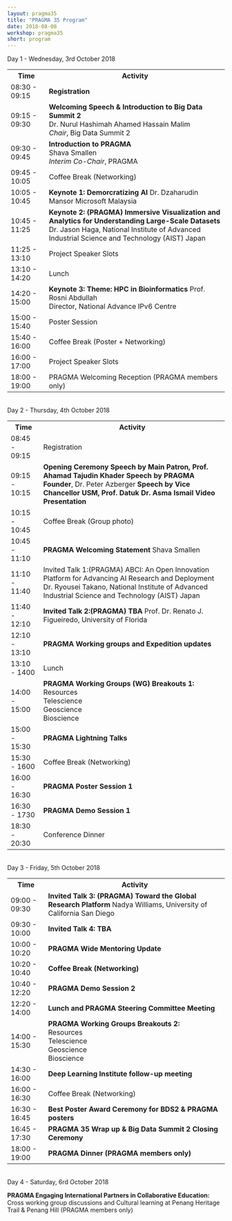 ```yaml
---
layout: pragma35
title: "PRAGMA 35 Program"
date: 2018-08-08
workshop: pragma35
short: program
---
```


<div class="border35">Day 1 - Wednesday, 3rd October 2018</div>

<table class="program35">
  <tr>
    <th>Time</th>
    <th>Activity</th>
  </tr>
  <tr>
    <td>08:30 - 09:15</td>
    <td class="break"><b>Registration</b></td>
  </tr>
  <tr>
    <td>09:15 - 09:30</td>
    <td><b>Welcoming Speech & Introduction to Big Data Summit 2</b> <br>
        Dr. Nurul Hashimah Ahamed Hassain Malim<br>
        <i>Chair</i>, Big Data Summit 2</td>
  </tr>
  <tr>
    <td>09:30 - 09:45</td>
    <td><b>Introduction to PRAGMA</b><br>
        Shava Smallen<br>
        <i>Interim Co-Chair</i>, PRAGMA</td>
  </tr>
  <tr>
    <td>09:45 - 10:05</td>
    <td class="break">Coffee Break (Networking)</td>
  </tr>
  <tr>
    <td>10:05 - 10:45</td>
    <td><b>Keynote 1: Demorcratizing AI</b>
        Dr. Dzaharudin Mansor Microsoft Malaysia</td>
  </tr>
  <tr>
    <td>10:45 - 11:25</td>
    <td><b>Keynote 2: (PRAGMA) Immersive Visualization and Analytics for Understanding
        Large-Scale Datasets</b> <br>Dr. Jason Haga, National Institute of Advanced
        Industrial Science and Technology (AIST) Japan</td>
  </tr>
  <tr>
    <td>11:25 - 13:10</td>
    <td>Project Speaker Slots</td>
  </tr>
  <tr>
    <td>13:10 - 14:20</td>
    <td class="break">Lunch</td>
  </tr>
  <tr>
    <td>14:20 - 15:00</td>
    <td><b>Keynote 3: Theme: HPC in Bioinformatics</b> Prof. Rosni Abdullah <br>
        Director, National Advance IPv6 Centre</td>
  </tr>
  <tr>
    <td>15:00 - 15:40</td>
    <td>Poster Session</td>
  </tr>
  <tr>
    <td>15:40 - 16:00</td>
    <td class="break">Coffee Break (Poster + Networking)</td>
  </tr>
  <tr>
    <td>16:00 - 17:00</td>
    <td>Project Speaker Slots</td>
  </tr>
  <tr>
    <td>18:00 - 19:00</td>
    <td class="break">PRAGMA Welcoming Reception (PRAGMA members only)</td>
  </tr>
</table>

<br>

<div class="border35">Day 2 - Thursday, 4th October 2018</div>

<table class="program35">
  <tr>
    <th>Time</th>
    <th>Activity</th>
  </tr>
  <tr>
    <td>08:45 - 09:15</td>
    <td class="break">Registration</td>
  </tr>
  <tr>
    <td>09:15 - 10:15</td>
    <td><b>Opening Ceremony Speech by Main Patron, Prof. Ahamad Tajudin Khader</b>
        <b>Speech by PRAGMA Founder</b>, Dr. Peter Azberger</b>
        <b>Speech by Vice Chancellor USM, Prof. Datuk Dr. Asma Ismail Video Presentation</b></td>
  </tr>
  <tr>
    <td>10:15 - 10:45</td>
    <td class="break">Coffee Break (Group photo)</td>
  </tr>
  <tr>
    <td>10:45 - 11:10</td>
    <td><b>PRAGMA Welcoming Statement</b> Shava Smallen</td>
  </tr>
  <tr>
    <td>11:10 - 11:40</td>
    <td></b>Invited Talk 1:(PRAGMA) ABCI: An Open Innovation Platform for Advancing AI
        Research and Deployment</b> Dr. Ryousei Takano, National Institute of Advanced
        Industrial Science and Technology (AIST) Japan</td>
  </tr>
  <tr>
    <td>11:40 - 12:10</td>
    <td><b>Invited Talk 2:(PRAGMA) TBA</b> Prof. Dr. Renato J. Figueiredo,
        University of Florida</td>
  </tr>
  <tr>
    <td>12:10 - 13:10</td>
    <td><b>PRAGMA Working groups and Expedition updates</b></td>
  </tr>
  <tr>
    <td>13:10 - 1400</td>
    <td class="break">Lunch</td>
  </tr>
  <tr>
    <td>14:00 - 15:00</td>
    <td><b>PRAGMA Working Groups (WG) Breakouts 1:</b>
         Resources <br>
         Telescience<br>
         Geoscience <br>
         Bioscience 
    </td>
  </tr>
  <tr>
    <td>15:00 - 15:30</td>
    <td><b>PRAGMA Lightning Talks</b></td>
  </tr>
  <tr>
    <td>15:30 - 1600</td>
    <td class="break">Coffee Break (Networking)</td>
  </tr>
  <tr>
    <td>16:00 - 16:30</td>
    <td><b>PRAGMA Poster Session 1</b></td>
  </tr>
  <tr>
    <td>16:30 - 1730</td>
    <td><b>PRAGMA Demo Session 1</b></td>
  </tr>
  <tr>
    <td>18:30 - 20:30</td>
    <td class="break">Conference Dinner</td>
  </tr>
</table>

<br>

<div class="border35">Day 3 - Friday, 5th October 2018</div>

<table class="program35">
  <tr>
    <th>Time</th>
    <th>Activity</th>
  </tr>
  <tr>
    <td>09:00 - 09:30</td>
    <td><b>Invited Talk 3: (PRAGMA) Toward the Global Research Platform</b> Nadya Williams, University of California San Diego</td>
  </tr>
  <tr>
    <td>09:30 - 10:00</td>
    <td><b>Invited Talk 4: TBA</b></td>
  </tr>
  <tr>
    <td>10:00 - 10:20</td>
    <td><b>PRAGMA Wide Mentoring Update</b></td>
  </tr>
  <tr>
    <td>10:20 - 10:40</td>
    <td class="break"><b>Coffee Break (Networking)</b></td>
  </tr>
  <tr>
    <td>10:40 - 12:20</td>
    <td><b>PRAGMA Demo Session 2</b></td>
  </tr>
  <tr>
    <td>12:20 - 14:00</td>
    <td class="break"><b>Lunch and PRAGMA Steering Committee Meeting</b></td>
  </tr>
  <tr>
    <td>14:00 - 15:30</td>
    <td><b>PRAGMA Working Groups Breakouts 2:</b><br>
         Resources<br>
         Telescience<br>
         Geoscience<br>
         Bioscience 
    </td>
  </tr>
  <tr>
    <td>14:30 - 16:00</td>
    <td><b>Deep Learning Institute follow-up meeting</b></td>
  </tr>
  <tr>
    <td>16:00 - 16:30</td>
    <td class="break">Coffee Break (Networking)</td>
  </tr>
  <tr>
    <td>16:30 - 16:45</td>
    <td><b>Best Poster Award Ceremony for BDS2 & PRAGMA posters</b></td>
  </tr>
  <tr>
    <td>16:45 - 17:30</td>
    <td><b>PRAGMA 35 Wrap up & Big Data Summit 2 Closing Ceremony</b></td>
  </tr>
  <tr>
    <td>18:00 - 19:00</td>
    <td class="break"><b>PRAGMA Dinner (PRAGMA members only)</b></td>
  </tr>
</table>

<br>

<div class="border35">Day 4 - Saturday, 6rd October 2018</div>

<b>PRAGMA Engaging International Partners in Collaborative Education:</b> Cross working group discussions 
and Cultural learning at Penang Heritage Trail & Penang Hill (PRAGMA members only)
